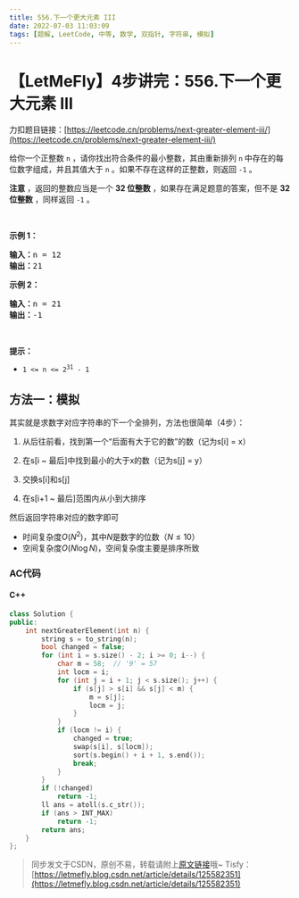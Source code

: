 ```yaml
---
title: 556.下一个更大元素 III
date: 2022-07-03 11:03:09
tags: [题解, LeetCode, 中等, 数学, 双指针, 字符串, 模拟]
---
```


# 【LetMeFly】4步讲完：556.下一个更大元素 III

力扣题目链接：[https://leetcode.cn/problems/next-greater-element-iii/](https://leetcode.cn/problems/next-greater-element-iii/)

<p>给你一个正整数 <code>n</code> ，请你找出符合条件的最小整数，其由重新排列 <code>n</code><strong> </strong>中存在的每位数字组成，并且其值大于 <code>n</code> 。如果不存在这样的正整数，则返回 <code>-1</code> 。</p>

<p><strong>注意</strong> ，返回的整数应当是一个 <strong>32 位整数</strong> ，如果存在满足题意的答案，但不是 <strong>32 位整数</strong> ，同样返回 <code>-1</code> 。</p>

<p> </p>

<p><strong>示例 1：</strong></p>

<pre>
<strong>输入：</strong>n = 12
<strong>输出：</strong>21
</pre>

<p><strong>示例 2：</strong></p>

<pre>
<strong>输入：</strong>n = 21
<strong>输出：</strong>-1
</pre>

<p> </p>

<p><strong>提示：</strong></p>

<ul>
	<li><code>1 <= n <= 2<sup>31</sup> - 1</code></li>
</ul>


## 方法一：模拟

其实就是求数字对应字符串的下一个全排列，方法也很简单（4步）：

1. 从后往前看，找到第一个“后面有大于它的数”的数（记为s[i] = x）

2. 在s[i ~ 最后]中找到最小的大于x的数（记为s[j] = y）

3. 交换s[i]和s[j]

4. 在s[i+1 ~ 最后]范围内从小到大排序

然后返回字符串对应的数字即可

+ 时间复杂度$O(N^2)$，其中$N$是数字的位数（$N\leq 10$）
+ 空间复杂度$O(N\log N)$，空间复杂度主要是排序所致

### AC代码

#### C++

```cpp
class Solution {
public:
    int nextGreaterElement(int n) {
        string s = to_string(n);
        bool changed = false;
        for (int i = s.size() - 2; i >= 0; i--) {
            char m = 58;  // '9' = 57
            int locm = i;
            for (int j = i + 1; j < s.size(); j++) {
                if (s[j] > s[i] && s[j] < m) {
                    m = s[j];
                    locm = j;
                }
            }
            if (locm != i) {
                changed = true;
                swap(s[i], s[locm]);
                sort(s.begin() + i + 1, s.end());
                break;
            }
        }
        if (!changed)
            return -1;
        ll ans = atoll(s.c_str());
        if (ans > INT_MAX)
            return -1;
        return ans;
    }
};
```

> 同步发文于CSDN，原创不易，转载请附上[原文链接](https://leetcode.letmefly.xyz/2022/07/03/LeetCode%200556.%E4%B8%8B%E4%B8%80%E4%B8%AA%E6%9B%B4%E5%A4%A7%E5%85%83%E7%B4%A0III)哦~
> Tisfy：[https://letmefly.blog.csdn.net/article/details/125582351](https://letmefly.blog.csdn.net/article/details/125582351)

